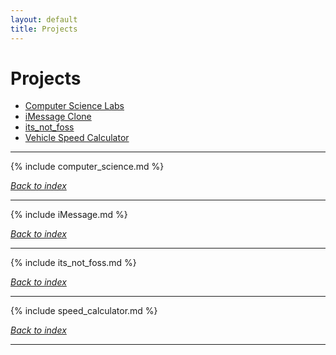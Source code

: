 ```yaml
---
layout: default
title: Projects
---
```

# Projects

* [Computer Science Labs](#computer-science-labs)
* [iMessage Clone](#imessage-clone) 
* [its_not_foss](#its_not_foss)
* [Vehicle Speed Calculator](#vehicle-speed-calculator)

***

{% include computer_science.md %}

*[Back to index](#projects)*

***

{% include iMessage.md %}

*[Back to index](#projects)*

***

{% include its_not_foss.md %}

*[Back to index](#projects)*

***

{% include speed_calculator.md %}

*[Back to index](#projects)*

*** 

